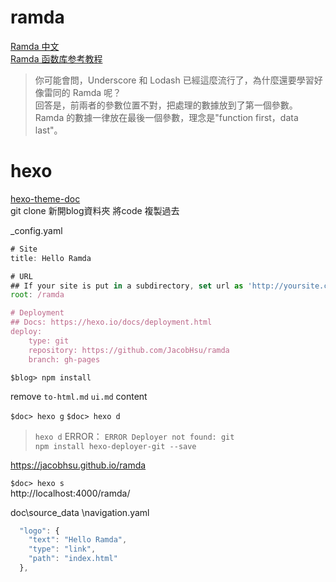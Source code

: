 # ramda

[Ramda 中文](http://ramda.cn/)  
[Ramda 函数库参考教程](http://www.ruanyifeng.com/blog/2017/03/ramda.html)  
> 你可能會問，Underscore 和 Lodash 已經這麼流行了，為什麼還要學習好像雷同的 Ramda 呢？  
回答是，前兩者的參數位置不對，把處理的數據放到了第一個參數。  
Ramda 的數據一律放在最後一個參數，理念是"function first，data last"。  

# hexo 

[hexo-theme-doc](https://github.com/zalando-incubator/hexo-theme-doc)  
git clone  新開blog資料夾 將code 複製過去  

_config.yaml
```js
# Site
title: Hello Ramda

# URL
## If your site is put in a subdirectory, set url as 'http://yoursite.com/child' and root as '/child/'
root: /ramda

# Deployment
## Docs: https://hexo.io/docs/deployment.html
deploy:
    type: git
    repository: https://github.com/JacobHsu/ramda
    branch: gh-pages
```

`$blog> npm install`

remove `to-html.md` `ui.md` content  

`$doc> hexo g`
`$doc> hexo d`
> `hexo d` ERROR： `ERROR Deployer not found: git`  
`npm install hexo-deployer-git --save`  

https://jacobhsu.github.io/ramda 

`$doc> hexo s`  
http://localhost:4000/ramda/   


doc\source\_data \navigation.yaml
```js
  "logo": {
    "text": "Hello Ramda",
    "type": "link",
    "path": "index.html"
  },
```
